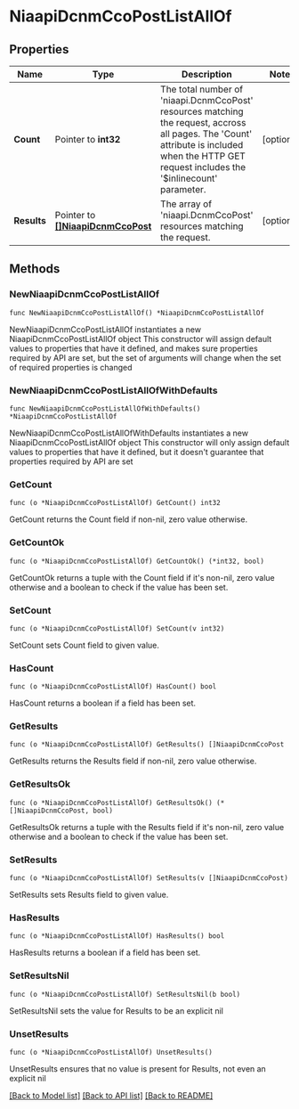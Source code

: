 # NiaapiDcnmCcoPostListAllOf

## Properties

Name | Type | Description | Notes
------------ | ------------- | ------------- | -------------
**Count** | Pointer to **int32** | The total number of &#39;niaapi.DcnmCcoPost&#39; resources matching the request, accross all pages. The &#39;Count&#39; attribute is included when the HTTP GET request includes the &#39;$inlinecount&#39; parameter. | [optional] 
**Results** | Pointer to [**[]NiaapiDcnmCcoPost**](NiaapiDcnmCcoPost.md) | The array of &#39;niaapi.DcnmCcoPost&#39; resources matching the request. | [optional] 

## Methods

### NewNiaapiDcnmCcoPostListAllOf

`func NewNiaapiDcnmCcoPostListAllOf() *NiaapiDcnmCcoPostListAllOf`

NewNiaapiDcnmCcoPostListAllOf instantiates a new NiaapiDcnmCcoPostListAllOf object
This constructor will assign default values to properties that have it defined,
and makes sure properties required by API are set, but the set of arguments
will change when the set of required properties is changed

### NewNiaapiDcnmCcoPostListAllOfWithDefaults

`func NewNiaapiDcnmCcoPostListAllOfWithDefaults() *NiaapiDcnmCcoPostListAllOf`

NewNiaapiDcnmCcoPostListAllOfWithDefaults instantiates a new NiaapiDcnmCcoPostListAllOf object
This constructor will only assign default values to properties that have it defined,
but it doesn't guarantee that properties required by API are set

### GetCount

`func (o *NiaapiDcnmCcoPostListAllOf) GetCount() int32`

GetCount returns the Count field if non-nil, zero value otherwise.

### GetCountOk

`func (o *NiaapiDcnmCcoPostListAllOf) GetCountOk() (*int32, bool)`

GetCountOk returns a tuple with the Count field if it's non-nil, zero value otherwise
and a boolean to check if the value has been set.

### SetCount

`func (o *NiaapiDcnmCcoPostListAllOf) SetCount(v int32)`

SetCount sets Count field to given value.

### HasCount

`func (o *NiaapiDcnmCcoPostListAllOf) HasCount() bool`

HasCount returns a boolean if a field has been set.

### GetResults

`func (o *NiaapiDcnmCcoPostListAllOf) GetResults() []NiaapiDcnmCcoPost`

GetResults returns the Results field if non-nil, zero value otherwise.

### GetResultsOk

`func (o *NiaapiDcnmCcoPostListAllOf) GetResultsOk() (*[]NiaapiDcnmCcoPost, bool)`

GetResultsOk returns a tuple with the Results field if it's non-nil, zero value otherwise
and a boolean to check if the value has been set.

### SetResults

`func (o *NiaapiDcnmCcoPostListAllOf) SetResults(v []NiaapiDcnmCcoPost)`

SetResults sets Results field to given value.

### HasResults

`func (o *NiaapiDcnmCcoPostListAllOf) HasResults() bool`

HasResults returns a boolean if a field has been set.

### SetResultsNil

`func (o *NiaapiDcnmCcoPostListAllOf) SetResultsNil(b bool)`

 SetResultsNil sets the value for Results to be an explicit nil

### UnsetResults
`func (o *NiaapiDcnmCcoPostListAllOf) UnsetResults()`

UnsetResults ensures that no value is present for Results, not even an explicit nil

[[Back to Model list]](../README.md#documentation-for-models) [[Back to API list]](../README.md#documentation-for-api-endpoints) [[Back to README]](../README.md)



